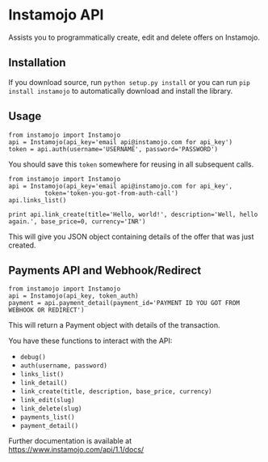 # Instamojo API

Assists you to programmatically create, edit and delete offers on Instamojo.

## Installation

If you download source, run `python setup.py install` or you can run
`pip install instamojo` to automatically download and install the library.


## Usage

    from instamojo import Instamojo
    api = Instamojo(api_key='email api@instamojo.com for api_key')
    token = api.auth(username='USERNAME', password='PASSWORD')

You should save this `token` somewhere for reusing in all subsequent calls.

    from instamojo import Instamojo
    api = Instamojo(api_key='email api@instamojo.com for api_key',
              token='token-you-got-from-auth-call')
    api.links_list()

    print api.link_create(title='Hello, world!', description='Well, hello again.', base_price=0, currency='INR')

This will give you JSON object containing details of the offer that was just created.

## Payments API and Webhook/Redirect

    from instamojo import Instamojo
    api = Instamojo(api_key, token_auth)
    payment = api.payment_detail(payment_id='PAYMENT ID YOU GOT FROM WEBHOOK OR REDIRECT')

This will return a Payment object with details of the transaction.

You have these functions to interact with the API:
 * `debug()`
 * `auth(username, password)`
 * `links_list()`
 * `link_detail()`
 * `link_create(title, description, base_price, currency)`
 * `link_edit(slug)`
 * `link_delete(slug)`
 * `payments_list()`
 * `payment_detail()`


Further documentation is available at https://www.instamojo.com/api/1.1/docs/

